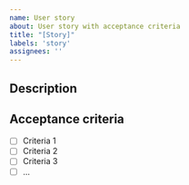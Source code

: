 ```yaml
---
name: User story
about: User story with acceptance criteria
title: "[Story]"
labels: 'story'
assignees: ''
---
```


## Description

<!-- provide a description -->

## Acceptance criteria

<!--

Use a list of clear and concise acceptance criteria
By using the list syntax ("[ ]"), github can track and visualize progress on the story.

 -->

- [ ] Criteria 1
- [ ] Criteria 2
- [ ] Criteria 3
- [ ] ...